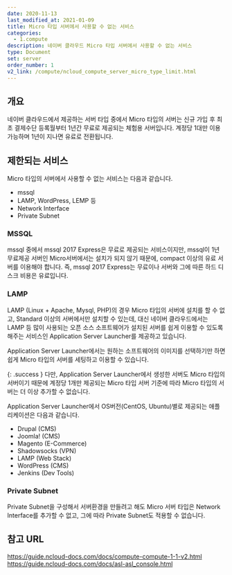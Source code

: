 ```yaml
---
date: 2020-11-13
last_modified_at: 2021-01-09
title: Micro 타입 서버에서 사용할 수 없는 서비스
categories:
  - 1.compute
description: 네이버 클라우드 Micro 타입 서버에서 사용할 수 없는 서비스
type: Document
set: server
order_number: 1
v2_link: /compute/ncloud_compute_server_micro_type_limit.html
---
```


## 개요
네이버 클라우드에서 제공하는 서버 타입 중에서 Micro 타입의 서버는 신규 가입 후 최초 결제수단 등록월부터 1년간 무료로 제공되는 체험용 서버입니다.
계정당 1대만 이용 가능하며 1년이 지나면 유료로 전환됩니다.

## 제한되는 서비스
Micro 타입의 서버에서 사용할 수 없는 서비스는 다음과 같습니다.

- mssql
- LAMP, WordPress, LEMP 등
- Network Interface
- Private Subnet


### MSSQL 
mssql 중에서 mssql 2017 Express은 무료로 제공되는 서비스이지만, mssql이 1년 무료제공 서버인 Micro서버에서는 설치가 되지 않기 때문에, compact 이상의 유료 서버를 이용해야 합니다.
즉, mssql 2017 Express는 무료이나 서버와 그에 따른 하드 디스크 비용은 유료입니다.

### LAMP
LAMP (Linux + Apache, Mysql, PHP)의 경우 Micro 타입의 서버에 설치를 할 수 없고, Standard 이상의 서버에서만 설치할 수 있는데, 대신 네이버 클라우드에서는 LAMP 등 많이 사용되는 오픈 소스 소프트웨어가 설치된 서버를 쉽게 이용할 수 있도록 해주는 서비스인 Application Server Launcher를 제공하고 있습니다.

Application Server Launcher에서는 원하는 소프트웨어의 이미지를 선택하기만 하면 쉽게 Micro 타입의 서버를 세팅하고 이용할 수 있습니다.

{: .success }
다만, Application Server Launcher에서 생성한 서버도 Micro 타입의 서버이기 때문에 계정당 1개만 제공되는 Micro 타입 서버 기준에 따라 Micro 타입의 서버는 더 이상 추가할 수 없습니다.


Application Server Launcher에서 OS버전(CentOS, Ubuntu)별로 제공되는 애플리케이션은 다음과 같습니다.

- Drupal (CMS)
- Joomla! (CMS)
- Magento (E-Commerce)
- Shadowsocks (VPN)
- LAMP (Web Stack)
- WordPress (CMS)
- Jenkins (Dev Tools)


### Private Subnet
Private Subnet을 구성해서 서버환경을 만들려고 해도 Micro 서버 타입은 Network Interface를 추가할 수 없고, 그에 따라 Private Subnet도 적용할 수 없습니다.

## 참고 URL
<a href="https://guide.ncloud-docs.com/docs/compute-compute-1-1-v2" target="_blank" style="word-break:break-all;">https://guide.ncloud-docs.com/docs/compute-compute-1-1-v2.html</a>
<a href="https://guide.ncloud-docs.com/docs/asl-asl_console" target="_blank" style="word-break:break-all;">https://guide.ncloud-docs.com/docs/asl-asl_console.html</a>
